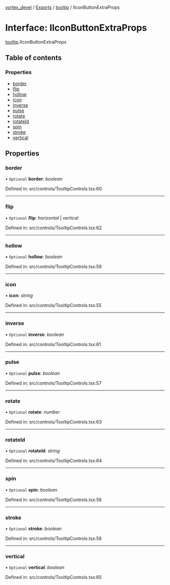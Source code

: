 [vortex_devel](../README.md) / [Exports](../modules.md) / [tooltip](../modules/tooltip.md) / IIconButtonExtraProps

# Interface: IIconButtonExtraProps

[tooltip](../modules/tooltip.md).IIconButtonExtraProps

## Table of contents

### Properties

- [border](tooltip.iiconbuttonextraprops.md#border)
- [flip](tooltip.iiconbuttonextraprops.md#flip)
- [hollow](tooltip.iiconbuttonextraprops.md#hollow)
- [icon](tooltip.iiconbuttonextraprops.md#icon)
- [inverse](tooltip.iiconbuttonextraprops.md#inverse)
- [pulse](tooltip.iiconbuttonextraprops.md#pulse)
- [rotate](tooltip.iiconbuttonextraprops.md#rotate)
- [rotateId](tooltip.iiconbuttonextraprops.md#rotateid)
- [spin](tooltip.iiconbuttonextraprops.md#spin)
- [stroke](tooltip.iiconbuttonextraprops.md#stroke)
- [vertical](tooltip.iiconbuttonextraprops.md#vertical)

## Properties

### border

• `Optional` **border**: *boolean*

Defined in: src/controls/TooltipControls.tsx:60

___

### flip

• `Optional` **flip**: *horizontal* \| *vertical*

Defined in: src/controls/TooltipControls.tsx:62

___

### hollow

• `Optional` **hollow**: *boolean*

Defined in: src/controls/TooltipControls.tsx:59

___

### icon

• **icon**: *string*

Defined in: src/controls/TooltipControls.tsx:55

___

### inverse

• `Optional` **inverse**: *boolean*

Defined in: src/controls/TooltipControls.tsx:61

___

### pulse

• `Optional` **pulse**: *boolean*

Defined in: src/controls/TooltipControls.tsx:57

___

### rotate

• `Optional` **rotate**: *number*

Defined in: src/controls/TooltipControls.tsx:63

___

### rotateId

• `Optional` **rotateId**: *string*

Defined in: src/controls/TooltipControls.tsx:64

___

### spin

• `Optional` **spin**: *boolean*

Defined in: src/controls/TooltipControls.tsx:56

___

### stroke

• `Optional` **stroke**: *boolean*

Defined in: src/controls/TooltipControls.tsx:58

___

### vertical

• `Optional` **vertical**: *boolean*

Defined in: src/controls/TooltipControls.tsx:65
